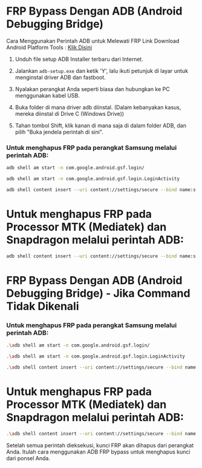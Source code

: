 # FRP Bypass Dengan ADB (Android Debugging Bridge)

Cara Menggunakan Perintah ADB untuk Melewati FRP
Link Download Android Platform Tools : [Klik Disini](https://developer.android.com/tools/releases/platform-tools?hl=id)

1. Unduh file setup ADB Installer terbaru dari Internet.

2. Jalankan `adb-setup.exe` dan ketik 'Y', lalu ikuti petunjuk di layar untuk menginstal driver ADB dan fastboot.

3. Nyalakan perangkat Anda seperti biasa dan hubungkan ke PC menggunakan kabel USB.

4. Buka folder di mana driver adb diinstal. (Dalam kebanyakan kasus, mereka diinstal di Drive C (Windows Drive))

5. Tahan tombol Shift, klik kanan di mana saja di dalam folder ADB, dan pilih "Buka jendela perintah di sini".

### Untuk menghapus FRP pada perangkat Samsung melalui perintah ADB:

```bash
adb shell am start -n com.google.android.gsf.login/
```
```bash
adb shell am start -n com.google.android.gsf.login.LoginActivity
```
```bash
adb shell content insert --uri content://settings/secure --bind name:s:user_setup_complete --bind value:s:1
```
# Untuk menghapus FRP pada Processor MTK (Mediatek) dan Snapdragon melalui perintah ADB:
```bash
adb shell content insert --uri content://settings/secure --bind name:s:user_setup_complete --bind value:s:1
```

# FRP Bypass Dengan ADB (Android Debugging Bridge) - Jika Command Tidak Dikenali

### Untuk menghapus FRP pada perangkat Samsung melalui perintah ADB:

```bash
.\adb shell am start -n com.google.android.gsf.login/
```
```bash
.\adb shell am start -n com.google.android.gsf.login.LoginActivity
```
```bash
.\adb shell content insert --uri content://settings/secure --bind name:s:user_setup_complete --bind value:s:1
```
# Untuk menghapus FRP pada Processor MTK (Mediatek) dan Snapdragon melalui perintah ADB:
```bash
.\adb shell content insert --uri content://settings/secure --bind name:s:user_setup_complete --bind value:s:1
```


Setelah semua perintah dieksekusi, kunci FRP akan dihapus dari perangkat Anda. Itulah cara menggunakan ADB FRP bypass untuk menghapus kunci dari ponsel Anda.
